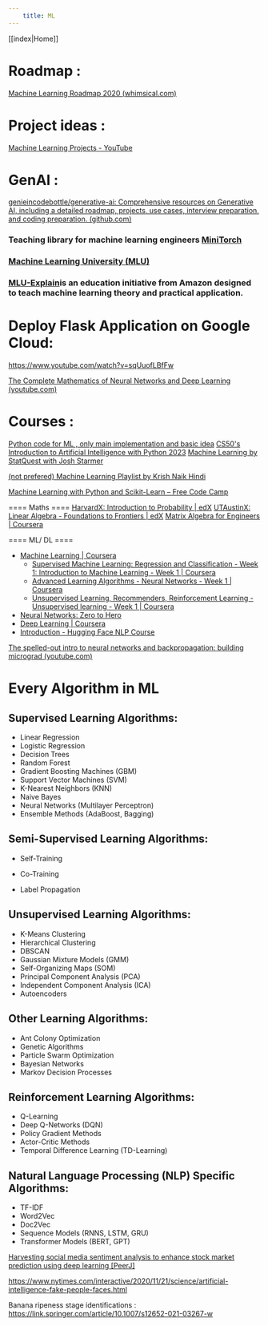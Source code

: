 ```yaml
---
    title: ML
---
```

[[index|Home]]
# Roadmap :
[Machine Learning Roadmap 2020 (whimsical.com)](https://whimsical.com/machine-learning-roadmap-2020-CA7f3ykvXpnJ9Az32vYXva)
# Project ideas :
[Machine Learning Projects - YouTube](https://www.youtube.com/playlist?list=PLfFghEzKVmjvuSA67LszN1dZ-Dd_pkus6)

# GenAI :
[genieincodebottle/generative-ai: Comprehensive resources on Generative AI, including a detailed roadmap, projects, use cases, interview preparation, and coding preparation. (github.com)](https://github.com/genieincodebottle/generative-ai/tree/main)
### Teaching library for machine learning engineers [MiniTorch](https://minitorch.github.io/)
### [Machine Learning University (MLU)](https://aws.amazon.com/machine-learning/mlu/) 

### [MLU-Explain](https://mlu-explain.github.io/)is an education initiative from Amazon designed to teach machine learning theory and practical application.

# Deploy Flask Application on Google Cloud:
https://www.youtube.com/watch?v=sqUuofLBfFw

[The Complete Mathematics of Neural Networks and Deep Learning (youtube.com)](https://www.youtube.com/watch?v=Ixl3nykKG9M)
# Courses :

[Python code for ML , only main implementation and basic idea](https://www.youtube.com/playlist?list=PL7yh-TELLS1EZGz1-VDltwdwZvPV-jliQ)
[CS50's Introduction to Artificial Intelligence with Python 2023](https://youtube.com/playlist?list=PLhQjrBD2T381PopUTYtMSstgk-hsTGkVm&si=lRycYFui9Y1DPDYq)
[Machine Learning by StatQuest with Josh Starmer](https://youtube.com/playlist?list=PLblh5JKOoLUICTaGLRoHQDuF_7q2GfuJF&si=sf1dirvZgwbKgmAX)

[(not prefered) Machine Learning Playlist by Krish Naik Hindi](https://youtube.com/playlist?list=PLTDARY42LDV7WGmlzZtY-w9pemyPrKNUZ&si=ed--QhXcwGHRd0dp)

[Machine Learning with Python and Scikit-Learn – Free Code Camp](https://www.youtube.com/watch?v=hDKCxebp88A)

==== Maths ====
[HarvardX: Introduction to Probability | edX](https://www.edx.org/learn/probability/harvard-university-introduction-to-probability)
[UTAustinX: Linear Algebra - Foundations to Frontiers | edX](https://www.edx.org/learn/linear-algebra/the-university-of-texas-at-austin-linear-algebra-foundations-to-frontiers)
[Matrix Algebra for Engineers | Coursera](https://www.coursera.org/learn/matrix-algebra-engineers?irclickid=x-U2gpTSJxyLTxPwUx0Mo3EoUkDXeNXFjUFXWo0&irgwc=1)

==== ML/ DL ==== 
- [Machine Learning | Coursera](https://www.coursera.org/specializations/machine-learning-introduction)
	-  [Supervised Machine Learning: Regression and Classification - Week 1: Introduction to Machine Learning - Week 1 | Coursera](https://www.coursera.org/learn/machine-learning/home/week/1)
	- [Advanced Learning Algorithms - Neural Networks - Week 1 | Coursera](https://www.coursera.org/learn/advanced-learning-algorithms/home/week/1)
	- [Unsupervised Learning, Recommenders, Reinforcement Learning - Unsupervised learning - Week 1 | Coursera](https://www.coursera.org/learn/unsupervised-learning-recommenders-reinforcement-learning/home/week/1)
- [Neural Networks: Zero to Hero](https://www.youtube.com/playlist?list=PLAqhIrjkxbuWI23v9cThsA9GvCAUhRvKZ)   
- [Deep Learning | Coursera](https://www.coursera.org/specializations/deep-learning?irclickid=x-U2gpTSJxyLTxPwUx0Mo3EoUkDXeu01jUFXWo0&irgwc=1#courses)
- [Introduction - Hugging Face NLP Course](https://huggingface.co/learn/nlp-course/chapter1/1)

[The spelled-out intro to neural networks and backpropagation: building micrograd (youtube.com)](https://www.youtube.com/watch?v=VMj-3S1tku0&list=PLAqhIrjkxbuWI23v9cThsA9GvCAUhRvKZ)



# Every Algorithm in ML

## Supervised Learning Algorithms:
- Linear Regression 
- Logistic Regression
- Decision Trees
- Random Forest
- Gradient Boosting Machines (GBM) 
- Support Vector Machines (SVM)
- K-Nearest Neighbors (KNN)
- Naive Bayes
- Neural Networks (Multilayer Perceptron) 
- Ensemble Methods (AdaBoost, Bagging)

## Semi-Supervised Learning Algorithms:
- Self-Training
* Co-Training
- Label Propagation

## Unsupervised Learning Algorithms: 
- K-Means Clustering
- Hierarchical Clustering
- DBSCAN 
- Gaussian Mixture Models (GMM)
- Self-Organizing Maps (SOM)
- Principal Component Analysis (PCA)
- Independent Component Analysis (ICA)
- Autoencoders

## Other Learning Algorithms:
- Ant Colony Optimization 
- Genetic Algorithms
- Particle Swarm Optimization
- Bayesian Networks
- Markov Decision Processes

## Reinforcement Learning Algorithms:
- Q-Learning
- Deep Q-Networks (DQN)
- Policy Gradient Methods
- Actor-Critic Methods
- Temporal Difference Learning (TD-Learning)

## Natural Language Processing (NLP) Specific Algorithms:
- TF-IDF
- Word2Vec
- Doc2Vec
- Sequence Models (RNNS, LSTM, GRU)
- Transformer Models (BERT, GPT)


[Harvesting social media sentiment analysis to enhance stock market prediction using deep learning [PeerJ]](https://peerj.com/articles/cs-476/)

https://www.nytimes.com/interactive/2020/11/21/science/artificial-intelligence-fake-people-faces.html

Banana ripeness stage identifications :
https://link.springer.com/article/10.1007/s12652-021-03267-w 

